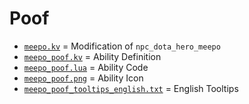 # Poof

- [`meepo.kv`](meepo.kv) = Modification of `npc_dota_hero_meepo`
- [`meepo_poof.kv`](meepo_poof.kv) = Ability Definition
- [`meepo_poof.lua`](meepo_poof.lua) = Ability Code
- [`meepo_poof.png`](meepo_poof.png) = Ability Icon
- [`meepo_poof_tooltips_english.txt`](meepo_poof_tooltips_english.txt) = English Tooltips
